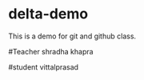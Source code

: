 # delta-demo
This is a demo for git and github class.

#Teacher
shradha khapra

#student
vittalprasad
